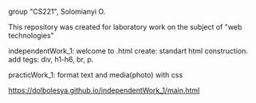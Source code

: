 group "CS221", Solomianyi O.

This repository was created for laboratory work on the subject of "web technologies"

independentWork_1: welcome to .html
create: standart html construction.
add tegs: div, h1-h6, br, p.

practicWork_1:
format text and media(photo) with css

https://dolbolesya.github.io/independentWork_1/main.html
